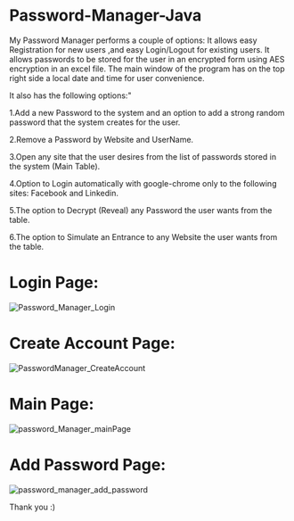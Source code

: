 # Password-Manager-Java

My Password Manager performs a couple of options: 
It allows easy Registration for new users ,and easy Login/Logout for existing users.
It allows passwords to be stored for the user in an encrypted form using AES encryption in an excel file.
The main window of the program has on the top right side a local date and time for user convenience.

It also has the following options:"

1.Add a new Password to the system and an option to add a strong random password that the system creates for the user.

2.Remove a Password by Website and UserName.

3.Open any site that the user desires from the list of passwords stored in the system (Main Table).

4.Option to Login automatically with google-chrome only to the following sites: Facebook and Linkedin.

5.The option to Decrypt (Reveal) any Password the user wants from the table.

6.The option to Simulate an Entrance to any Website the user wants from the table.

# Login Page:
![Password_Manager_Login](https://user-images.githubusercontent.com/93651794/180440860-71cf2b7a-c5f5-4889-8007-df8fd9ae50f8.png)

# Create Account Page:
![PasswordManager_CreateAccount](https://user-images.githubusercontent.com/93651794/180440931-b93c1ce8-a58d-40ff-9d63-177fdcd44dcc.png)

# Main Page:
![password_Manager_mainPage](https://user-images.githubusercontent.com/93651794/180440999-496b767f-575f-4418-a186-68b2ccb9b937.png)

# Add Password Page:
![password_manager_add_password](https://user-images.githubusercontent.com/93651794/180441102-bd6b99f8-fff6-4326-be68-330a7e04e16e.png)

Thank you :)
